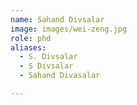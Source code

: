 ```yaml
---
name: Sahand Divsalar
image: images/wei-zeng.jpg
role: phd
aliases:
  - S. Divsalar
  - S Divsalar
  - Sahand Divasalar

---
```


